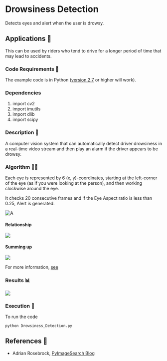 # Drowsiness Detection

Detects eyes and alert when the user is drowsy.

## Applications 🎯
This can be used by riders who tend to drive for a longer period of time that may lead to accidents.

### Code Requirements 🦄
The example code is in Python ([version 2.7](https://www.python.org/download/releases/2.7/) or higher will work). 

### Dependencies

1) import cv2
2) import imutils
3) import dlib
4) import scipy


### Description 📌

A computer vision system that can automatically detect driver drowsiness in a real-time video stream and then play an alarm if the driver appears to be drowsy.

### Algorithm 👨‍🔬

Each eye is represented by 6 (x, y)-coordinates, starting at the left-corner of the eye (as if you were looking at the person), and then working clockwise around the eye.

It checks 20 consecutive frames and if the Eye Aspect ratio is less than 0.25, Alert is generated.

![A](https:/github.com/arefin97/Drowsiness-Detection/blob/main/eye1.jpg)


#### Relationship

<img src="https:/github.com/arefin97/Drowsiness-Detection/blob/main/eye2.jpg">

#### Summing up

<img src="https:/github.com/arefin97/Drowsiness-Detection/blob/main/eye3.jpg">


For more information, [see](https://www.pyimagesearch.com/2017/05/08/drowsiness-detection-opencv/)

### Results 📊

<img src="https:/github.com/arefin97/Drowsiness-Detection/blob/main/drowsiness.gif">


### Execution 🐉
To run the code

```
python Drowsiness_Detection.py
```

## References 🔱
 
 -   Adrian Rosebrock, [PyImageSearch Blog](https://www.pyimagesearch.com/2017/05/08/drowsiness-detection-opencv/)
